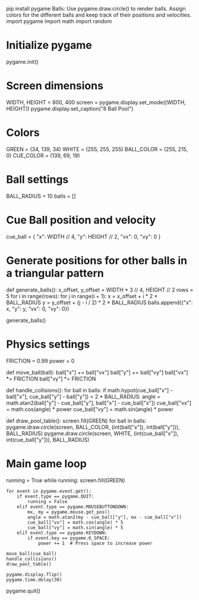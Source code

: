 pip install pygame
Balls: Use pygame.draw.circle() to render balls. Assign colors for the different balls and keep track of their positions and velocities.\
import pygame
import math
import random

# Initialize pygame
pygame.init()

# Screen dimensions
WIDTH, HEIGHT = 800, 400
screen = pygame.display.set_mode((WIDTH, HEIGHT))
pygame.display.set_caption("8 Ball Pool")

# Colors
GREEN = (34, 139, 34)
WHITE = (255, 255, 255)
BALL_COLOR = (255, 215, 0)
CUE_COLOR = (139, 69, 19)

# Ball settings
BALL_RADIUS = 10
balls = []

# Cue Ball position and velocity
cue_ball = {
    "x": WIDTH // 4,
    "y": HEIGHT // 2,
    "vx": 0,
    "vy": 0
}

# Generate positions for other balls in a triangular pattern
def generate_balls():
    x_offset, y_offset = WIDTH * 3 // 4, HEIGHT // 2
    rows = 5
    for i in range(rows):
        for j in range(i + 1):
            x = x_offset + i * 2 * BALL_RADIUS
            y = y_offset + (j - i / 2) * 2 * BALL_RADIUS
            balls.append({"x": x, "y": y, "vx": 0, "vy": 0})

generate_balls()

# Physics settings
FRICTION = 0.99
power = 0

def move_ball(ball):
    ball["x"] += ball["vx"]
    ball["y"] += ball["vy"]
    ball["vx"] *= FRICTION
    ball["vy"] *= FRICTION

def handle_collisions():
    for ball in balls:
        if math.hypot(cue_ball["x"] - ball["x"], cue_ball["y"] - ball["y"]) < 2 * BALL_RADIUS:
            angle = math.atan2(ball["y"] - cue_ball["y"], ball["x"] - cue_ball["x"])
            cue_ball["vx"] = math.cos(angle) * power
            cue_ball["vy"] = math.sin(angle) * power

def draw_pool_table():
    screen.fill(GREEN)
    for ball in balls:
        pygame.draw.circle(screen, BALL_COLOR, (int(ball["x"]), int(ball["y"])), BALL_RADIUS)
    pygame.draw.circle(screen, WHITE, (int(cue_ball["x"]), int(cue_ball["y"])), BALL_RADIUS)

# Main game loop
running = True
while running:
    screen.fill(GREEN)
    
    for event in pygame.event.get():
        if event.type == pygame.QUIT:
            running = False
        elif event.type == pygame.MOUSEBUTTONDOWN:
            mx, my = pygame.mouse.get_pos()
            angle = math.atan2(my - cue_ball["y"], mx - cue_ball["x"])
            cue_ball["vx"] = math.cos(angle) * 5
            cue_ball["vy"] = math.sin(angle) * 5
        elif event.type == pygame.KEYDOWN:
            if event.key == pygame.K_SPACE:
                power += 1  # Press space to increase power

    move_ball(cue_ball)
    handle_collisions()
    draw_pool_table()
    
    pygame.display.flip()
    pygame.time.delay(30)

pygame.quit()
